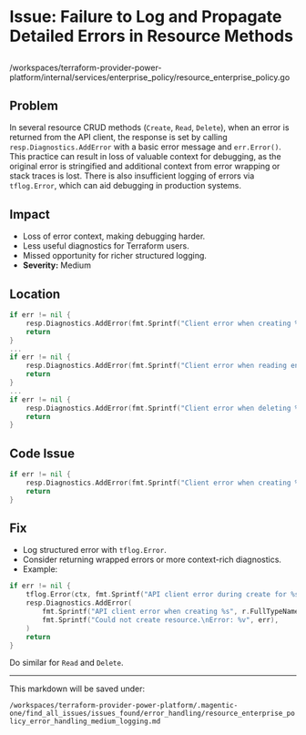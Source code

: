 # Issue: Failure to Log and Propagate Detailed Errors in Resource Methods

##

/workspaces/terraform-provider-power-platform/internal/services/enterprise_policy/resource_enterprise_policy.go

## Problem

In several resource CRUD methods (`Create`, `Read`, `Delete`), when an error is returned from the API client, the response is set by calling `resp.Diagnostics.AddError` with a basic error message and `err.Error()`. This practice can result in loss of valuable context for debugging, as the original error is stringified and additional context from error wrapping or stack traces is lost. There is also insufficient logging of errors via `tflog.Error`, which can aid debugging in production systems.

## Impact

- Loss of error context, making debugging harder.
- Less useful diagnostics for Terraform users.
- Missed opportunity for richer structured logging.
- **Severity:** Medium

## Location

```go
if err != nil {
	resp.Diagnostics.AddError(fmt.Sprintf("Client error when creating %s", r.FullTypeName()), err.Error())
	return
}
...
if err != nil {
	resp.Diagnostics.AddError(fmt.Sprintf("Client error when reading environment in %s", r.FullTypeName()), err.Error())
	return
}
...
if err != nil {
	resp.Diagnostics.AddError(fmt.Sprintf("Client error when deleting %s", r.FullTypeName()), err.Error())
	return
}
```

## Code Issue

```go
if err != nil {
	resp.Diagnostics.AddError(fmt.Sprintf("Client error when creating %s", r.FullTypeName()), err.Error())
	return
}
```

## Fix

- Log structured error with `tflog.Error`.
- Consider returning wrapped errors or more context-rich diagnostics.
- Example:

```go
if err != nil {
	tflog.Error(ctx, fmt.Sprintf("API client error during create for %s: %v", r.FullTypeName(), err))
	resp.Diagnostics.AddError(
		fmt.Sprintf("API client error when creating %s", r.FullTypeName()),
		fmt.Sprintf("Could not create resource.\nError: %v", err),
	)
	return
}
```
Do similar for `Read` and `Delete`.

---

This markdown will be saved under:

`/workspaces/terraform-provider-power-platform/.magentic-one/find_all_issues/issues_found/error_handling/resource_enterprise_policy_error_handling_medium_logging.md`
